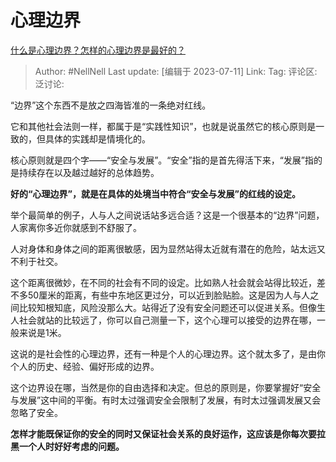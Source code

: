 # 心理边界
[什么是心理边界？怎样的心理边界是最好的？](https://www.zhihu.com/question/610198152/answer/3113117493)

> Author: #NellNell
> Last update: [编辑于 2023-07-11]
> Link:
> Tag: 
> 评论区:
> 泛讨论:

“边界”这个东西不是放之四海皆准的一条绝对红线。

它和其他社会法则一样，都属于是“实践性知识”，也就是说虽然它的核心原则是一致的，但具体的实践却是情境化的。

核心原则就是四个字——“安全与发展”。“安全”指的是首先得活下来，“发展”指的是持续存在以及越过越好的总体趋势。

**好的“心理边界”，就是在具体的处境当中符合“安全与发展”的红线的设定。**

举个最简单的例子，人与人之间说话站多远合适？这是一个很基本的“边界”问题，人家离你多近你就感到不舒服了。

人对身体和身体之间的距离很敏感，因为显然站得太近就有潜在的危险，站太远又不利于社交。

这个距离很微妙，在不同的社会有不同的设定。比如熟人社会就会站得比较近，差不多50厘米的距离，有些中东地区更过分，可以近到脸贴脸。这是因为人与人之间比较知根知底，风险没那么大。站得近了没有安全问题还可以促进关系。但像生人社会就站的比较远了，你可以自己测量一下，这个心理可以接受的边界在哪，一般来说是1米。

这说的是社会性的心理边界，还有一种是个人的心理边界。这个就太多了，是由你个人的历史、经验、偏好形成的边界。

这个边界设在哪，当然是你的自由选择和决定。但总的原则是，你要掌握好“安全与发展”这中间的平衡。有时太过强调安全会限制了发展，有时太过强调发展又会忽略了安全。

**怎样才能既保证你的安全的同时又保证社会关系的良好运作，这应该是你每次要拉黑一个人时好好考虑的问题。**